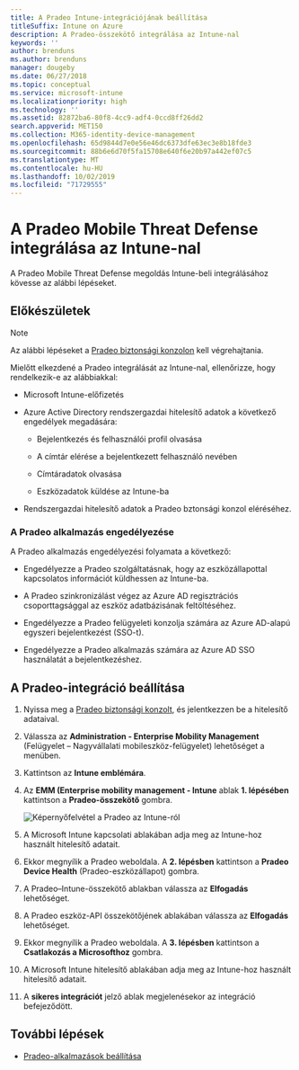 ```yaml
---
title: A Pradeo Intune-integrációjának beállítása
titleSuffix: Intune on Azure
description: A Pradeo-összekötő integrálása az Intune-nal
keywords: ''
author: brenduns
ms.author: brenduns
manager: dougeby
ms.date: 06/27/2018
ms.topic: conceptual
ms.service: microsoft-intune
ms.localizationpriority: high
ms.technology: ''
ms.assetid: 82872ba6-80f8-4cc9-adf4-0ccd8ff26dd2
search.appverid: MET150
ms.collection: M365-identity-device-management
ms.openlocfilehash: 65d9844d7e0e56e46dc6373dfe63ec3e8b18fde3
ms.sourcegitcommit: 88b6e6d70f5fa15708e640f6e20b97a442ef07c5
ms.translationtype: MT
ms.contentlocale: hu-HU
ms.lasthandoff: 10/02/2019
ms.locfileid: "71729555"
---
```

# <a name="integrate-pradeo-mobile-threat-defense-with-intune"></a>A Pradeo Mobile Threat Defense integrálása az Intune-nal

A Pradeo Mobile Threat Defense megoldás Intune-beli integrálásához kövesse az alábbi lépéseket.

## <a name="before-you-begin"></a>Előkészületek

> [!NOTE]
> Az alábbi lépéseket a [Pradeo biztonsági konzolon](https://www.apps-security.com) kell végrehajtania.

Mielőtt elkezdené a Pradeo integrálását az Intune-nal, ellenőrizze, hogy rendelkezik-e az alábbiakkal:

- Microsoft Intune-előfizetés

- Azure Active Directory rendszergazdai hitelesítő adatok a következő engedélyek megadására:

  - Bejelentkezés és felhasználói profil olvasása

  - A címtár elérése a bejelentkezett felhasználó nevében

  - Címtáradatok olvasása

  - Eszközadatok küldése az Intune-ba

- Rendszergazdai hitelesítő adatok a Pradeo bztonsági konzol eléréséhez.

### <a name="pradeo-app-authorization"></a>A Pradeo alkalmazás engedélyezése

A Pradeo alkalmazás engedélyezési folyamata a következő:

- Engedélyezze a Pradeo szolgáltatásnak, hogy az eszközállapottal kapcsolatos információt küldhessen az Intune-ba.

- A Pradeo szinkronizálást végez az Azure AD regisztrációs csoporttagsággal az eszköz adatbázisának feltöltéséhez.

- Engedélyezze a Pradeo felügyeleti konzolja számára az Azure AD-alapú egyszeri bejelentkezést (SSO-t).

- Engedélyezze a Pradeo alkalmazás számára az Azure AD SSO használatát a bejelentkezéshez.

## <a name="to-set-up-pradeo-integration"></a>A Pradeo-integráció beállítása

1. Nyissa meg a [Pradeo biztonsági konzolt](https://www.apps-security.com), és jelentkezzen be a hitelesítő adataival.

2. Válassza az **Administration - Enterprise Mobility Management** (Felügyelet – Nagyvállalati mobileszköz-felügyelet) lehetőséget a menüben.

3. Kattintson az **Intune emblémára**.

4. Az **EMM (Enterprise mobility management - Intune** ablak **1. lépésében** kattintson a **Pradeo-összekötő** gombra. 

    ![Képernyőfelvétel a Pradeo az Intune-ról](./media/pradeo-mtd-connector-integration/pradeo_setup.png)

5. A Microsoft Intune kapcsolati ablakában adja meg az Intune-hoz használt hitelesítő adatait.

5. Ekkor megnyílik a Pradeo weboldala. A **2. lépésben** kattintson a **Pradeo Device Health** (Pradeo-eszközállapot) gombra.

7. A Pradeo–Intune-összekötő ablakban válassza az **Elfogadás** lehetőséget. 

8. A Pradeo eszköz-API összekötőjének ablakában válassza az **Elfogadás** lehetőséget.

9. Ekkor megnyílik a Pradeo weboldala. A **3. lépésben** kattintson a **Csatlakozás a Microsofthoz** gombra. 

10. A Microsoft Intune hitelesítő ablakában adja meg az Intune-hoz használt hitelesítő adatait.

11. A **sikeres integrációt** jelző ablak megjelenésekor az integráció befejeződött.

## <a name="next-steps"></a>További lépések

- [Pradeo-alkalmazások beállítása](mtd-apps-ios-app-configuration-policy-add-assign.md)
